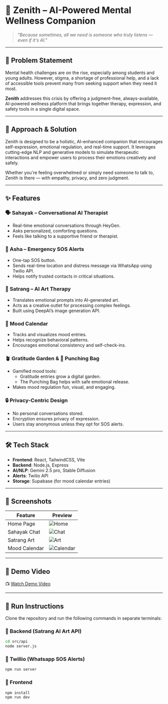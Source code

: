 # 🌌 Zenith – AI-Powered Mental Wellness Companion

> _"Because sometimes, all we need is someone who truly listens — even if it's AI."_

---

## 🚨 Problem Statement

Mental health challenges are on the rise, especially among students and young adults. However, stigma, a shortage of professional help, and a lack of accessible tools prevent many from seeking support when they need it most.

**Zenith** addresses this crisis by offering a judgment-free, always-available, AI-powered wellness platform that brings together therapy, expression, and safety tools in a single digital space.

---

## 🧠 Approach & Solution

Zenith is designed to be a holistic, AI-enhanced companion that encourages self-expression, emotional regulation, and real-time support. It leverages cutting-edge NLP and generative models to simulate therapeutic interactions and empower users to process their emotions creatively and safely.

Whether you're feeling overwhelmed or simply need someone to talk to, Zenith is there — with empathy, privacy, and zero judgment.

---

## ✨ Features

### 🗣️ Sahayak – Conversational AI Therapist
- Real-time emotional conversations through HeyGen.
- Asks personalized, comforting questions.
- Feels like talking to a supportive friend or therapist.

### 🚨 Asha – Emergency SOS Alerts
- One-tap SOS button.
- Sends real-time location and distress message via WhatsApp using Twilio API.
- Helps notify trusted contacts in critical situations.

### 🎨 Satrang – AI Art Therapy
- Translates emotional prompts into AI-generated art.
- Acts as a creative outlet for processing complex feelings.
- Built using DeepAI’s image generation API.

### 📅 Mood Calendar
- Tracks and visualizes mood entries.
- Helps recognize behavioral patterns.
- Encourages emotional consistency and self-check-ins.

### 🪴 Gratitude Garden & 🥊 Punching Bag
- Gamified mood tools: 
  - Gratitude entries grow a digital garden.
  - The Punching Bag helps with safe emotional release.
- Makes mood regulation fun, visual, and engaging.

### 🔒 Privacy-Centric Design
- No personal conversations stored.
- Encryption ensures privacy of expression.
- Users stay anonymous unless they opt for SOS alerts.

---

## 🛠 Tech Stack

- **Frontend**: React, TailwindCSS, Vite
- **Backend**: Node.js, Express
- **AI/NLP**: Gemini 2.5 pro, Stable Diffusion
- **Alerts**: Twilio API
- **Storage**: Supabase (for mood calendar entries)

---

## 📸 Screenshots


| Feature        | Preview |
|----------------|---------|
| Home Page      | ![Home](./assets/screenshots/home.png) |
| Sahayak Chat   | ![Chat](./assets/screenshots/chat.png) |
| Satrang Art    | ![Art](./assets/screenshots/art.png) |
| Mood Calendar  | ![Calendar](./assets/screenshots/calendar.png) |

---

## 🎥 Demo Video


📺 [Watch Demo Video](#)

---

## 🚀 Run Instructions

Clone the repository and run the following commands in separate terminals:

### 🔧 Backend (Satrang AI Art API)
```bash
cd src/api
node server.js
```
### 🔧 Twillio (Whatsapp SOS Alerts)
```bash
npm run server
```
### 🔧 Frontend 
```bash
npm install
npm run dev
```

